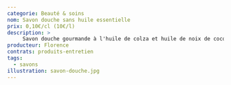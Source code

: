 ```yaml
---
categorie: Beauté & soins
nom: Savon douche sans huile essentielle
prix: 0,10€/cl (10€/l)
description: >
     Savon douche gourmande à l'huile de colza et huile de noix de coco.
producteur: Florence
contrats: produits-entretien
tags: 
  - savons
illustration: savon-douche.jpg
---
```


